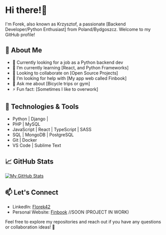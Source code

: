 # Hi there!👋

I'm Forek, also known as Krzysztof, a passionate [Backend Developer/Python Enthusiast] from Poland/Bydgoszcz. Welcome to my GitHub profile!

## 🚀 About Me

- 💼 Currently looking for a job as a Python backend dev
- 🌱 I’m currently learning [React, and Python Frameworks]
- 👯 Looking to collaborate on [Open Source Projects]
- 🤔 I’m looking for help with [My app web called Finbook]
- 💬 Ask me about [Bicycle trips or gym]
- ⚡ Fun fact: [Sometimes I like to overwork]

## 🔧 Technologies & Tools

- Python | Django | 
- PHP | MySQL
- JavaScript | React | TypeScript | SASS
- SQL | MongoDB | PostgreSQL 
- Git | Docker
- VS Code | Sublime Text


## 📈 GitHub Stats

[![My GitHub Stats](https://github-readme-stats.vercel.app/api?username=Florek42&show_icons=true&hide=issues&theme=radical)](https://github.com/Florek42)

## 📫 Let's Connect

- LinkedIn: [Florek42](https://www.linkedin.com/in/florek42/)
- Personal Website: [Finbook](https://www.finbook.com) //SOON (PROJECT IN WORK)

Feel free to explore my repositories and reach out if you have any questions or collaboration ideas! 🌟

